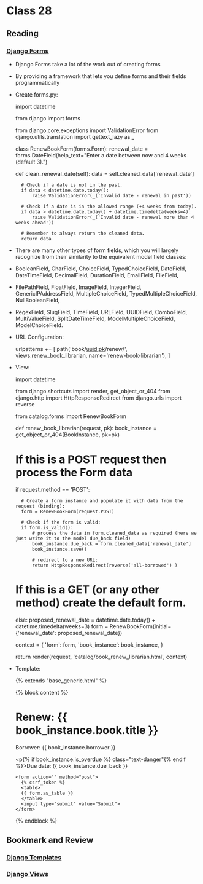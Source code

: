 # Class 28
## Reading

### [Django Forms](https://developer.mozilla.org/en-US/docs/Learn/Server-side/Django/Forms)
- Django Forms take a lot of the work out of creating forms
- By providing a framework that lets you define forms and their fields programmatically
- Create forms.py:


    import datetime
    
    from django import forms
    
    from django.core.exceptions import ValidationError
    from django.utils.translation import gettext_lazy as _

    class RenewBookForm(forms.Form):
        renewal_date = forms.DateField(help_text="Enter a date between now and 4 weeks (default 3).")

    def clean_renewal_date(self):
        data = self.cleaned_data['renewal_date']

        # Check if a date is not in the past.
        if data < datetime.date.today():
            raise ValidationError(_('Invalid date - renewal in past'))

        # Check if a date is in the allowed range (+4 weeks from today).
        if data > datetime.date.today() + datetime.timedelta(weeks=4):
            raise ValidationError(_('Invalid date - renewal more than 4 weeks ahead'))

        # Remember to always return the cleaned data.
        return data
- There are many other types of form fields, which you will largely recognize from their similarity to the equivalent model field classes: 
- BooleanField, CharField, ChoiceField, TypedChoiceField, DateField, DateTimeField, DecimalField, DurationField, EmailField, FileField, 
- FilePathField, FloatField, ImageField, IntegerField, GenericIPAddressField, MultipleChoiceField, TypedMultipleChoiceField, NullBooleanField, 
- RegexField, SlugField, TimeField, URLField, UUIDField, ComboField, MultiValueField, SplitDateTimeField, ModelMultipleChoiceField, ModelChoiceField.
- URL Configuration:
  

    urlpatterns += [
        path('book/<uuid:pk>/renew/', views.renew_book_librarian, name='renew-book-librarian'),
    ]

- View:


    import datetime
    
    from django.shortcuts import render, get_object_or_404
    from django.http import HttpResponseRedirect
    from django.urls import reverse
    
    from catalog.forms import RenewBookForm
    
    def renew_book_librarian(request, pk):
        book_instance = get_object_or_404(BookInstance, pk=pk)
    
    # If this is a POST request then process the Form data
    if request.method == 'POST':

        # Create a form instance and populate it with data from the request (binding):
        form = RenewBookForm(request.POST)

        # Check if the form is valid:
        if form.is_valid():
            # process the data in form.cleaned_data as required (here we just write it to the model due_back field)
            book_instance.due_back = form.cleaned_data['renewal_date']
            book_instance.save()

            # redirect to a new URL:
            return HttpResponseRedirect(reverse('all-borrowed') )

    # If this is a GET (or any other method) create the default form.
    else:
        proposed_renewal_date = datetime.date.today() + datetime.timedelta(weeks=3)
        form = RenewBookForm(initial={'renewal_date': proposed_renewal_date})

    context = {
        'form': form,
        'book_instance': book_instance,
    }

    return render(request, 'catalog/book_renew_librarian.html', context)

- Template:


    {% extends "base_generic.html" %}
    
    {% block content %}
      <h1>Renew: {{ book_instance.book.title }}</h1>
      <p>Borrower: {{ book_instance.borrower }}</p>
      <p{% if book_instance.is_overdue %} class="text-danger"{% endif %}>Due date: {{ book_instance.due_back }}</p>
    
      <form action="" method="post">
        {% csrf_token %}
        <table>
        {{ form.as_table }}
        </table>
        <input type="submit" value="Submit">
      </form>
    {% endblock %}



## Bookmark and Review

### [Django Templates](https://developer.mozilla.org/en-US/docs/Learn/Server-side/Django/Home_page)

### [Django Views](https://developer.mozilla.org/en-US/docs/Learn/Server-side/Django/Generic_views)